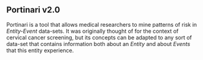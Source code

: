 ## Portinari v2.0

Portinari is a tool that allows medical researchers to mine patterns of risk in *Entity-Event* data-sets. It was originally thought of for the context of cervical cancer screening, but its concepts can be adapted to any sort of data-set that contains information both about an *Entity* and about *Events* that this entity experience.
